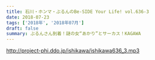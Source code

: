 ```yaml
---
title: 石川・ホンマ・ぶるんのBe-SIDE Your Life! vol.636-3
date: 2018-07-23
tags: ['2018年', '2018年07月']
draft: false
summary: ぶるんさん到着！謎の女“あかり”とサーカス！KAGAWA
---
```


http://project-phi.ddo.jp/ishikawa/ishikawa636_3.mp3
